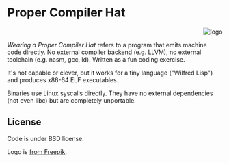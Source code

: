 # Proper Compiler Hat

<p align="right">
  <img src="https://github.com/Wilfred/proper-compiler-hat/blob/master/pch_hat.png?raw=true" alt="logo"/>
</p>

*Wearing a Proper Compiler Hat* refers to a program that emits machine
code directly. No external compiler backend (e.g. LLVM), no external
toolchain (e.g. nasm, gcc, ld). Written as a fun coding exercise.

It's not capable or clever, but it works for a tiny language ("Wilfred
Lisp") and produces x86-64 ELF executables.

Binaries use Linux syscalls directly. They have no external
dependencies (not even libc) but are completely unportable.

## License

Code is under BSD license.

Logo is [from Freepik](https://www.freepik.com/free-vector/gentelman-vintage-accessories-doodle-black-set_3888767.htm).
